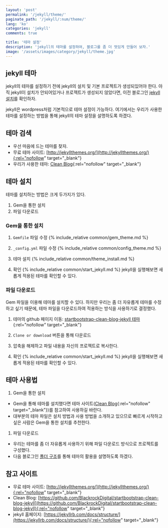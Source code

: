 ```yaml
---
layout: 'post'
permalink: '/jekyll/theme/'
paginate_path: '/jekyll/:num/theme/'
lang: 'ko'
categories: 'jekyll'
comments: true

title: '테마 설정'
description: 'jekyll의 테마를 설정하여, 블로그를 좀 더 멋있게 만들어 보자.'
image: '/assets/images/category/jekyll/theme.jpg'
---
```


## jekyll 테마
jekyll의 테마를 설정하기 전에 jekyll의 설치 및 기본 프로젝트가 생성되있어야 한다. 아직 jekyll이 설치가 안되어있거나 프로젝트가 생성되지 않았다면, 이전 블로그인 [jekyll 설치]({{site.url}}/{{page.categories}}/installation/)를 확인하자.

jekyll은 wordpress처럼 기본적으로 테마 설정이 가능하다. 여기에서는 우리가 사용한 테마를 설정하는 방법을 통해 jekyll의 테마 설정을 설명하도록 하겠다.

## 테마 검색
- 우선 마음에 드는 테마를 찾자.
- 무료 테마 사이트: [http://jekyllthemes.org/](http://jekyllthemes.org/){:rel="nofollow" target="_blank"}
- 우리가 사용한 테마: [Clean Blog](http://jekyllthemes.org/themes/clean-blog/){:rel="nofollow" target="_blank"}

## 테마 설치
테마를 설치하는 방법은 크게 두가지가 있다.
1. Gem을 통한 설치
1. 파일 다운로드

### Gem을 통한 설치
1. ```Gemfile``` 파일 수정
{% include_relative common/gem_theme.md %}

1. ```_config.yml``` 파일 수정
{% include_relative common/config_theme.md %}

1. 테마 설치
{% include_relative common/theme_install.md %}

1. 확인
{% include_relative common/start_jekyll.md %}
jekyll을 실행해보면 새롭게 적용된 테마를 확인할 수 있다.

### 파일 다운로드
Gem 파일을 이용해 테마를 설치할 수 있다. 하지만 우리는 좀 더 자유롭게 테마를 수정하고 싶기 때문에, 테마 파일을 다운로드하여 적용하는 방식을 사용하기로 결정했다.

1. 테마의 github 페이지 이동:
[startbootstrap-clean-blog-jekyll 테마](https://github.com/BlackrockDigital/startbootstrap-clean-blog-jekyll){:rel="nofollow" target="_blank"}

1. ```Clone or download``` 버튼을 통해 다운로드

1. 압축을 해제하고 파일 내용을 자신의 프로젝트로 복사한다.

1. 확인
{% include_relative common/start_jekyll.md %}
jekyll을 실행해보면 새롭게 적용된 테마를 확인할 수 있다.

## 테마 사용법
1. Gem을 통한 설치
- Gem을 통해 테마를 설치했다면 테마 사이트([Clean Blog](https://github.com/BlackrockDigital/startbootstrap-clean-blog-jekyll#installation--setup){:rel="nofollow" target="_blank"})를 참고하여 사용하길 바란다.
- 대부분의 테마 파일은 설치 방법과 사용 방법을 소개하고 있으므로 빠르게 시작하고 싶은 사람은 Gem을 통한 설치를 추천한다.

1. 파일 다운로드
- 우리는 테마를 좀 더 자유롭게 사용하기 위해 파일 다운로드 방식으로 프로젝트를 구성했다.
- 다음 블로그인 [폴더 구조]({{site.url}}/{{page.categories}}/directory_structure/)를 통해 테마의 활용을 설명하도록 하겠다.

## 참고 사이트
- 무료 테마 사이트: [http://jekyllthemes.org/](http://jekyllthemes.org/){:rel="nofollow" target="_blank"}
- Clean Blog: [https://github.com/BlackrockDigital/startbootstrap-clean-blog-jekyll](https://github.com/BlackrockDigital/startbootstrap-clean-blog-jekyll){:rel="nofollow" target="_blank"}
- jekyll 홈페이지: [https://jekyllrb.com/docs/structure/](https://jekyllrb.com/docs/structure/){:rel="nofollow" target="_blank"}